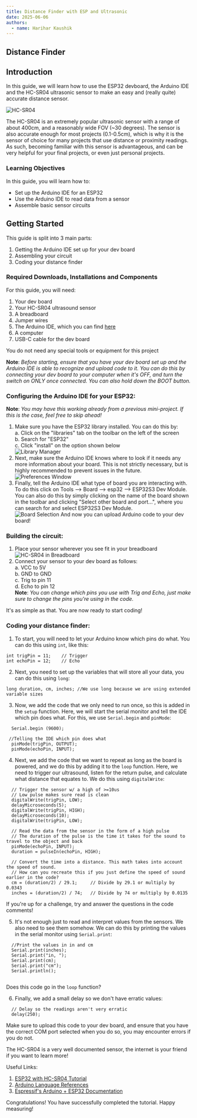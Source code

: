 ```yaml
---
title: Distance Finder with ESP and Ultrasonic
date: 2025-06-06
authors:
  - name: Harihar Kaushik
---
```


## Distance Finder

## Introduction

In this guide, we will learn how to use the ESP32 devboard, the Arduino IDE and the HC-SR04 ultrasonic sensor to make an easy and (really quite) accurate distance sensor.

![HC-SR04](https://github.com/mjjhtbprof/ECE196_Hari_Kaushik/blob/main/content/tutorials/177109536-2301652643.png "HC-SR04")

The HC-SR04 is an extremely popular ultrasonic sensor with a range of about 400cm, and a reasonably wide FOV (~30 degrees). The sensor is also accurate enough for most projects (0.1-0.5cm), which is why it is the sensor of choice for many projects that use distance or proximity readings. As such, becoming familiar with this sensor is advantageous, and can be very helpful for your final projects, or even just personal projects.

### Learning Objectives
In this guide, you will learn how to:
- Set up the Arduino IDE for an ESP32
- Use the Arduino IDE to read data from a sensor
- Assemble basic sensor circuits

## Getting Started

This guide is split into 3 main parts:
1. Getting the Arduino IDE set up for your dev board
2. Assembling your circuit
3. Coding your distance finder

### Required Downloads, Installations and Components

For this guide, you will need:
1. Your dev board
2. Your HC-SR04 ultrasound sensor
3. A breadboard
4. Jumper wires 
5. The Arduino IDE, which you can find [here](https://www.arduino.cc/en/software/ "Arduino downloads page")
6. A computer
7. USB-C cable for the dev board

You do not need any special tools or equipment for this project

**Note**: _Before starting, ensure that you have your dev board set up and the Arduino IDE is able to recognize and upload code to it. You can do this by connecting your dev board to your computer when it's OFF, and turn the switch on ONLY once connected. You can also hold down the BOOT button._

### Configuring the Arduino IDE for your ESP32:

**Note**: _You may have this working already from a previous mini-project. If this is the case, feel free to skip ahead!_

1. Make sure you have the ESP32 library installed. You can do this by:\
	a. Click on the "libraries" tab on the toolbar on the left of the screen\
	b. Search for "ESP32"\
	c. Click "install" on the option shown below\
![Library Manager](https://github.com/mjjhtbprof/ECE196_Hari_Kaushik/blob/main/content/tutorials/Screenshot%202025-06-06%20170022.png "Library Manager")
2. Next, make sure the Arduino IDE knows where to look if it needs any more information about your board. This is not strictly necessary, but is highly recommended to prevent issues in the future.\
![Preferences Window](https://github.com/mjjhtbprof/ECE196_Hari_Kaushik/blob/main/content/tutorials/Screenshot%202025-05-19%20225342.png "Preferences Window")
3. Finally, tell the Arduino IDE what type of board you are interacting with. To do this click on Tools --> Board --> esp32 --> ESP32S3 Dev Module. You can also do this by simply clicking on the name of the board shown in the toolbar and clicking "Select other board and port...", where you can search for and select ESP32S3 Dev Module.\
![Board Selection](https://github.com/mjjhtbprof/ECE196_Hari_Kaushik/blob/main/content/tutorials/Screenshot%202025-06-06%20175813.png "Board Selection")
And now you can upload Arduino code to your dev board!

### Building the circuit:

1. Place your sensor wherever you see fit in your breadboard
![HC-SR04 in Breadboard](https://github.com/mjjhtbprof/ECE196_Hari_Kaushik/blob/main/content/tutorials/Screenshot%202025-06-06%20183037.png "HC-SR04 in Breadboard")   
2. Connect your sensor to your dev board as follows:\
	a. VCC to 5V\
	b. GND to GND\
	c. Trig to pin 11\
	d. Echo to pin 12\
	**Note**: _You can change which pins you use with Trig and Echo, just make sure to change the pins you're using in the code._

It's as simple as that. You are now ready to start coding!

### Coding your distance finder:

1. To start, you will need to let your Arduino know which pins do what. You can do this using `int`, like this:

```
int trigPin = 11;    // Trigger
int echoPin = 12;    // Echo 
```
2. Next, you need to set up the variables that will store all your data, you can do this using `long`:

```
long duration, cm, inches; //We use long because we are using extended variable sizes
```

3. Now, we add the code that we only need to run once, so this is added in the `setup` function. Here, we will start the serial monitor and tell the IDE which pin does what. For this, we use `Serial.begin` and `pinMode`:

```
  Serial.begin (9600);

 //Telling the IDE which pin does what
  pinMode(trigPin, OUTPUT);
  pinMode(echoPin, INPUT);
```
4. Next, we add the code that we want to repeat as long as the board is powered, and we do this by adding it to the `loop` function. Here, we need to trigger our ultrasound, listen for the return pulse, and calculate what distance that equates to. We do this using `digitalWrite`:

```
  // Trigger the sensor w/ a high of >=10us
  // Low pulse makes sure read is clean
  digitalWrite(trigPin, LOW);
  delayMicroseconds(5);
  digitalWrite(trigPin, HIGH);
  delayMicroseconds(10);
  digitalWrite(trigPin, LOW);
 
  // Read the data from the sensor in the form of a high pulse
  // The duration of the pulse is the time it takes for the sound to travel to the object and back
  pinMode(echoPin, INPUT);
  duration = pulseIn(echoPin, HIGH);
 
  // Convert the time into a distance. This math takes into account the speed of sound. 
  // How can you recreate this if you just define the speed of sound earlier in the code?
  cm = (duration/2) / 29.1;     // Divide by 29.1 or multiply by 0.0343
  inches = (duration/2) / 74;   // Divide by 74 or multiply by 0.0135
  ```
If you're up for a challenge, try and answer the questions in the code comments!

5. It's not enough just to read and interpret values from the sensors. We also need to see them somehow. We can do this by printing the values in the serial monitor using `Serial.print`:

```
  //Print the values in in and cm
  Serial.print(inches);
  Serial.print("in, ");
  Serial.print(cm);
  Serial.print("cm");
  Serial.println();
  
```
Does this code go in the `loop` function?

6. Finally, we add a small delay so we don't have erratic values:

```
  // Delay so the readings aren't very erratic
  delay(250);
```
Make sure to upload this code to your dev board, and ensure that you have the correct COM port selected when you do so, you may encounter errors if you do not.

The HC-SR04 is a very well documented sensor, the internet is your friend if you want to learn more!

Useful Links:
1. [ESP32 with HC-SR04 Tutorial](https://randomnerdtutorials.com/esp32-hc-sr04-ultrasonic-arduino/)
2. [Arduino Language References](https://docs.arduino.cc/language-reference/)
3. [Espressif's Arduino + ESP32 Documentation](https://docs.espressif.com/projects/arduino-esp32/en/latest/installing.html)

Congratulations! You have successfully completed the tutorial. Happy measuring!
